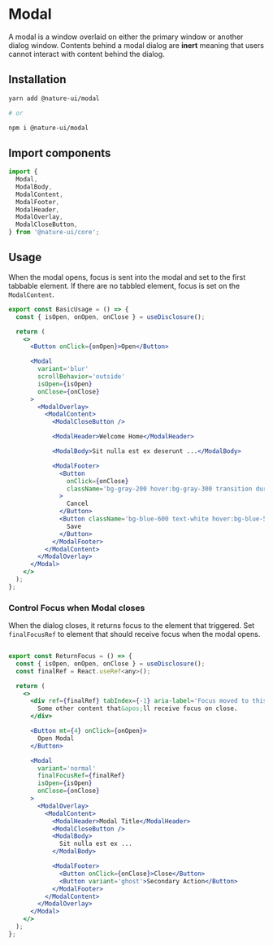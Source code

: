 # Modal

A modal is a window overlaid on either the primary window or another dialog
window. Contents behind a modal dialog are **inert** meaning that users cannot
interact with content behind the dialog.

## Installation

```sh
yarn add @nature-ui/modal

# or

npm i @nature-ui/modal
```

## Import components

```jsx
import {
  Modal,
  ModalBody,
  ModalContent,
  ModalFooter,
  ModalHeader,
  ModalOverlay,
  ModalCloseButton,
} from '@nature-ui/core';
```

## Usage

When the modal opens, focus is sent into the modal and set to the first tabbable
element. If there are no tabbled element, focus is set on the `ModalContent`.

```jsx
export const BasicUsage = () => {
  const { isOpen, onOpen, onClose } = useDisclosure();

  return (
    <>
      <Button onClick={onOpen}>Open</Button>

      <Modal
        variant='blur'
        scrollBehavior='outside'
        isOpen={isOpen}
        onClose={onClose}
      >
        <ModalOverlay>
          <ModalContent>
            <ModalCloseButton />

            <ModalHeader>Welcome Home</ModalHeader>

            <ModalBody>Sit nulla est ex deserunt ...</ModalBody>

            <ModalFooter>
              <Button
                onClick={onClose}
                className='bg-gray-200 hover:bg-gray-300 transition duration-200 mr-3'
              >
                Cancel
              </Button>
              <Button className='bg-blue-600 text-white hover:bg-blue-500 ml-3'>
                Save
              </Button>
            </ModalFooter>
          </ModalContent>
        </ModalOverlay>
      </Modal>
    </>
  );
};
```

### Control Focus when Modal closes

When the dialog closes, it returns focus to the element that triggered. Set
`finalFocusRef` to element that should receive focus when the modal opens.

```jsx

export const ReturnFocus = () => {
  const { isOpen, onOpen, onClose } = useDisclosure();
  const finalRef = React.useRef<any>();

  return (
    <>
      <div ref={finalRef} tabIndex={-1} aria-label='Focus moved to this box'>
        Some other content that&apos;ll receive focus on close.
      </div>

      <Button mt={4} onClick={onOpen}>
        Open Modal
      </Button>

      <Modal
        variant='normal'
        finalFocusRef={finalRef}
        isOpen={isOpen}
        onClose={onClose}
      >
        <ModalOverlay>
          <ModalContent>
            <ModalHeader>Modal Title</ModalHeader>
            <ModalCloseButton />
            <ModalBody>
              Sit nulla est ex ...
            </ModalBody>

            <ModalFooter>
              <Button onClick={onClose}>Close</Button>
              <Button variant='ghost'>Secondary Action</Button>
            </ModalFooter>
          </ModalContent>
        </ModalOverlay>
      </Modal>
    </>
  );
};

```
